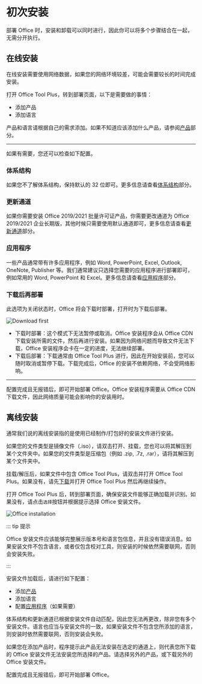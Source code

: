 # 初次安装

部署 Office 时，安装和卸载可以同时进行，因此你可以将多个步骤结合在一起，无需分开执行。

## 在线安装

在线安装需要使用网络数据，如果您的网络环境较差，可能会需要较长的时间完成安装。

打开 Office Tool Plus，转到部署页面，以下是需要做的事情：

- 添加产品
- 添加语言

产品和语言请根据自己的需求添加。如果不知道应该添加什么产品，请参阅[产品](/zh-cn/deploy/settings/basic.md#产品)部分。

---

如果有需要，您还可以检查如下配置。

### 体系结构

如果您不了解体系结构，保持默认的 32 位即可。更多信息请查看[体系结构](/zh-cn/deploy/settings/basic.md#体系结构)部分。

### 更新通道

如果你需要安装 Office 2019/2021 批量许可证产品，你需要更改通道为 Office 2019/2021 企业长期版，其他时候只需要使用默认通道即可，更多信息请查看[更新通道](/zh-cn/deploy/settings/basic.md#更新通道)部分。

### 应用程序

一些产品通常带有许多应用程序，例如 Word, PowerPoint, Excel, Outlook, OneNote, Publisher 等。我们通常建议只选择您需要的应用程序进行部署即可，例如常用的 Word, PowerPoint 和 Excel。更多信息请查看[应用程序](/zh-cn/deploy/settings/basic.md#应用程序)部分。

### 下载后再部署

此选项为关闭状态时，Office 将会下载时部署，打开时为下载后部署。

![Download first](/images/zh-cn/deploy/download-first.png)

- 下载时部署：这个模式下无法暂停或取消。Office 安装程序会从 Office CDN 下载安装所需的文件，然后再进行安装。如果因为网络问题而导致文件无法下载，Office 安装程序会卡在一定的进度，无法继续部署。
- 下载后部署：下载通常由 Office Tool Plus 进行，因此在开始安装前，您可以随时取消或暂停下载。下载完成后，Office 的安装不依赖网络，不会受网络影响。

---

配置完成且无报错后，即可开始部署 Office。Office 安装程序需要从 Office CDN 下载文件，因此网络质量可能会影响你的安装用时。

## 离线安装

通常我们说的离线安装指的是使用已经制作/打包好的安装文件进行安装。

如果您的文件类型是镜像文件（.iso），请双击打开、挂载，您也可以将其解压到某个文件夹中。如果您的文件类型是压缩包（例如 .zip, .7z, .rar），请将其解压到某个文件夹中。

挂载/解压后，如果文件中包含 Office Tool Plus，请双击并打开 Office Tool Plus。如果没有，请先[下载](/zh-cn/start/README.md#下载)并打开 Office Tool Plus 然后再继续操作。

打开 Office Tool Plus 后，转到部署页面，确保安装文件能够正确加载并识别。如果没有，请点击`选择`按钮并根据提示选择 Office 安装文件。

![Office installation](/images/zh-cn/deploy/office-installation.png)

::: tip 提示

Office 安装文件应该能够完整展示版本号和语言包信息，并且没有错误消息。如果安装文件不包含语言，或者仅包含校对工具，则安装的时候依然需要联网，否则会安装失败。

:::

安装文件加载后，请进行如下配置：

- 添加[产品](/zh-cn/deploy/settings/basic.md#产品)
- 添加语言
- 配置[应用程序](/zh-cn/deploy/settings/basic.md#应用程序)（如果需要）

体系结构和更新通道已根据安装文件自动匹配，因此您无法再更改，除非您有多个安装文件。语言也应当与安装文件的一致，如果安装文件不包含您所添加的语言，则安装时依然需要联网，否则安装会失败。

如果您在添加产品时，程序提示此产品无法安装在选定的通道上，则代表您所下载的 Office 安装文件无法安装您所选择的产品。请选择另外的产品，或下载另外的 Office 安装文件。

配置完成且无报错后，即可开始部署 Office。
